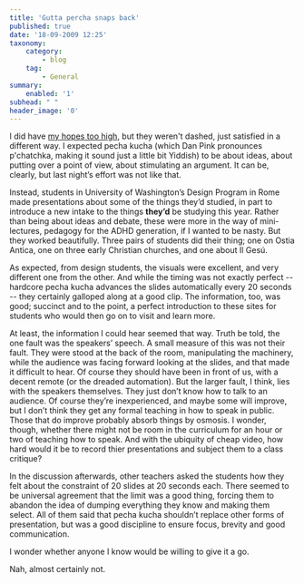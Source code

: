 ```yaml
---
title: 'Gutta percha snaps back'
published: true
date: '18-09-2009 12:25'
taxonomy:
    category:
        - blog
    tag:
        - General
summary:
    enabled: '1'
subhead: " "
header_image: '0'
---
```


I did have [my hopes too high](http://jeremycherfas.net/blog/gutta-percha-pecha-kucha-whats-the-difference/), but they weren't dashed, just satisfied in a different way. I expected pecha kucha (which Dan Pink pronounces p'chatchka, making it sound just a little bit Yiddish) to be about ideas, about putting over a point of view, about stimulating an argument. It can be, clearly, but last night’s effort was not like that.

Instead, students in University of Washington’s Design Program in Rome made presentations about some of the things they’d studied, in part to introduce a new intake to the things **they’d** be studying this year. Rather than being about ideas and debate, these were more in the way of mini-lectures, pedagogy for the ADHD generation, if I wanted to be nasty. But they worked beautifully. Three pairs of students did their thing; one on Ostia Antica, one on three early Christian churches, and one about Il Gesú.

As expected, from design students, the visuals were excellent, and very different one from the other. And while the timing was not exactly perfect -- hardcore pecha kucha advances the slides automatically every 20 seconds -- they certainly galloped along at a good clip. The information, too, was good; succinct and to the point, a perfect introduction to these sites for students who would then go on to visit and learn more.

At least, the information I could hear seemed that way. Truth be told, the one fault was the speakers’ speech. A small measure of this was not their fault. They were stood at the back of the room, manipulating the machinery, while the audience was facing forward looking at the slides, and that made it difficult to hear. Of course they should have been in front of us, with a decent remote (or the dreaded automation). But the larger fault, I think, lies with the speakers themselves. They just don’t know how to talk to an audience. Of course they’re inexperienced, and maybe some will improve, but I don’t think they get any formal teaching in how to speak in public. Those that do improve probably absorb things by osmosis. I wonder, though, whether there might not be room in the curriculum for an hour or two of teaching how to speak. And with the ubiquity of cheap video, how hard would it be to record thier presentations and subject them to a class critique?

In the discussion afterwards, other teachers asked the students how they felt about the constraint of 20 slides at 20 seconds each. There seemed to be universal agreement that the limit was a good thing, forcing them to abandon the idea of dumping everything they know and making them select. All of them said that pecha kucha shouldn’t replace other forms of presentation, but was a good discipline to ensure focus, brevity and good communication.

I wonder whether anyone I know would be willing to give it a go.

Nah, almost certainly not.
